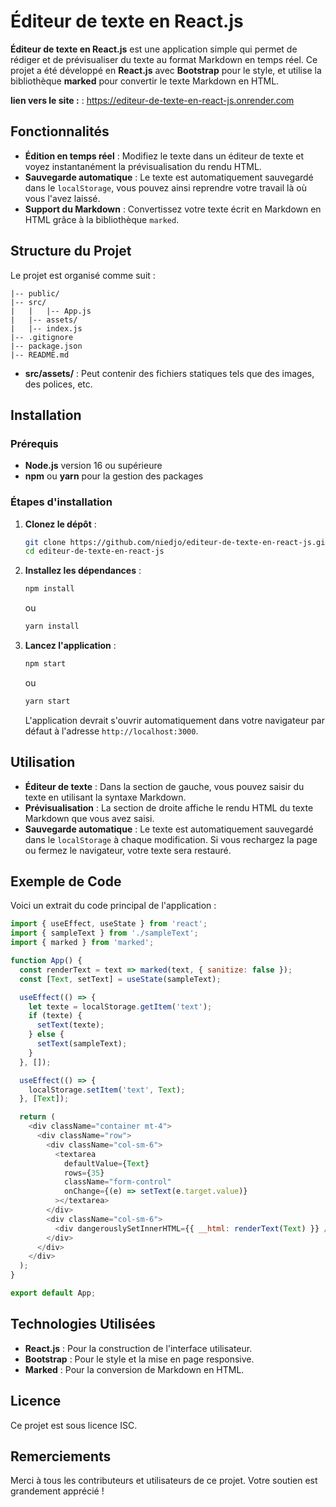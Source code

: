 # Éditeur de texte en React.js

**Éditeur de texte en React.js** est une application simple qui permet de rédiger et de prévisualiser du texte au format Markdown en temps réel. Ce projet a été développé en **React.js** avec **Bootstrap** pour le style, et utilise la bibliothèque **marked** pour convertir le texte Markdown en HTML.

**lien vers le site :** : https://editeur-de-texte-en-react-js.onrender.com

## Fonctionnalités

- **Édition en temps réel** : Modifiez le texte dans un éditeur de texte et voyez instantanément la prévisualisation du rendu HTML.
- **Sauvegarde automatique** : Le texte est automatiquement sauvegardé dans le `localStorage`, vous pouvez ainsi reprendre votre travail là où vous l'avez laissé.
- **Support du Markdown** : Convertissez votre texte écrit en Markdown en HTML grâce à la bibliothèque `marked`.

## Structure du Projet

Le projet est organisé comme suit :

```
|-- public/
|-- src/
|   |   |-- App.js
|   |-- assets/
|   |-- index.js
|-- .gitignore
|-- package.json
|-- README.md
```

- **src/assets/** : Peut contenir des fichiers statiques tels que des images, des polices, etc.

## Installation

### Prérequis

- **Node.js** version 16 ou supérieure
- **npm** ou **yarn** pour la gestion des packages

### Étapes d'installation

1. **Clonez le dépôt** :
   ```bash
   git clone https://github.com/niedjo/editeur-de-texte-en-react-js.git
   cd editeur-de-texte-en-react-js
   ```

2. **Installez les dépendances** :
   ```bash
   npm install
   ```
   ou
   ```bash
   yarn install
   ```

3. **Lancez l'application** :
   ```bash
   npm start
   ```
   ou
   ```bash
   yarn start
   ```

   L'application devrait s'ouvrir automatiquement dans votre navigateur par défaut à l'adresse `http://localhost:3000`.

## Utilisation

- **Éditeur de texte** : Dans la section de gauche, vous pouvez saisir du texte en utilisant la syntaxe Markdown.
- **Prévisualisation** : La section de droite affiche le rendu HTML du texte Markdown que vous avez saisi.
- **Sauvegarde automatique** : Le texte est automatiquement sauvegardé dans le `localStorage` à chaque modification. Si vous rechargez la page ou fermez le navigateur, votre texte sera restauré.

## Exemple de Code

Voici un extrait du code principal de l'application :

```javascript
import { useEffect, useState } from 'react';
import { sampleText } from './sampleText';
import { marked } from 'marked';

function App() {
  const renderText = text => marked(text, { sanitize: false });
  const [Text, setText] = useState(sampleText);

  useEffect(() => {
    let texte = localStorage.getItem('text');
    if (texte) {
      setText(texte);
    } else {
      setText(sampleText);
    }
  }, []);

  useEffect(() => {
    localStorage.setItem('text', Text);
  }, [Text]);

  return (
    <div className="container mt-4">
      <div className="row">
        <div className="col-sm-6">
          <textarea
            defaultValue={Text}
            rows={35}
            className="form-control"
            onChange={(e) => setText(e.target.value)}
          ></textarea>
        </div>
        <div className="col-sm-6">
          <div dangerouslySetInnerHTML={{ __html: renderText(Text) }} />
        </div>
      </div>
    </div>
  );
}

export default App;
```

## Technologies Utilisées

- **React.js** : Pour la construction de l'interface utilisateur.
- **Bootstrap** : Pour le style et la mise en page responsive.
- **Marked** : Pour la conversion de Markdown en HTML.

## Licence

Ce projet est sous licence ISC. 

## Remerciements

Merci à tous les contributeurs et utilisateurs de ce projet. Votre soutien est grandement apprécié !
